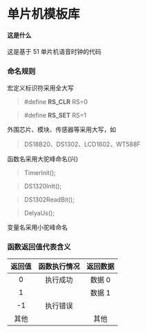 # 单片机模板库

#### 这是什么

这是基于 51 单片机语音时钟的代码


### 命名规则

宏定义标识符采用全大写
> #define **RS_CLR** RS=0

> #define **RS_SET** RS=1

外围芯片、模块、传感器等采用大写，如
> DS18B20、DS1302、LCD1602、WT588F

函数名采用大驼峰命名(兴)

> TimerInit();

> DS1320InIt();

> DS1302ReadBit();

> DelyaUs();


变量名采用小驼峰命名


### 函数返回值代表含义

| 返回值 | 函数执行情况 | 返回数据 |
| :----: | :----------: | :------: |
|   0    |   执行成功   |  数据 0  |
|   1    |              |  数据 1  |
|   -1   |   执行错误   |          |
|  其他  |              |   其他   |
